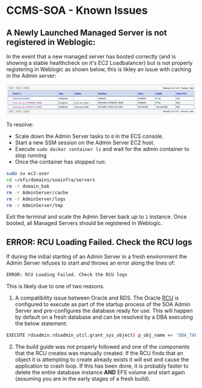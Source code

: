 # CCMS-SOA - Known Issues

## A Newly Launched Managed Server is not registered in Weblogic:

In the event that a new managed server has booted correctly (and is showing a stable healthcheck on it's EC2 Loadbalancer) but is not properly registering in Weblogic as shown below, this is likley an issue with caching in the Admin server:

![Registration Error](reg-error.png)

To resolve:

- Scale down the Admin Server tasks to `0` in the ECS console.
- Start a new SSM session on the Admin Server EC2 host.
- Execute `sudo docker container ls` and wait for the admin container to stop running
- Once the container has stopped run:

```bash
sudo su ec2-user
cd ~/efs/domains/soainfra/servers
rm -r domain_bak
rm -r AdminServer/cache
rm -r AdminServer/logs
rm -r AdminServer/tmp
```

Exit the terminal and scale the Admin Server back up to `1` instance. Once booted, all Managed Servers should be registered in Weblogic.

## ERROR: RCU Loading Failed. Check the RCU logs

If during the initial starting of an Admin Server in a fresh environment the Admin Server refuses to start and throws an error along the lines of:

```bash
ERROR: RCU Loading Failed. Check the RCU logs
```

This is likely due to one of two reasons.

1. A compatibility issue between Oracle and RDS. The Oracle [RCU](https://docs.oracle.com/cd/E21764_01/doc.1111/e14259/overview.htm) is configured to execute as part of the startup process of the SOA Admin Server and pre-configures the database ready for use. This will happen by default on a fresh database and can be resolved by a DBA executing the below statement:

```bash
EXECUTE rdsadmin.rdsadmin_util.grant_sys_object( p_obj_name => 'DBA_TABLESPACE_USAGE_METRICS', p_grantee => 'SOAPDB', p_privilege => 'SELECT', p_grant_option => true);
```

2. The build guide was not properly followed and one of the components that the RCU creates was manually created. If the RCU finds that an object it is attempting to create already exists it will exit and cause the application to crash loop. If this has been done, it is probably faster to delete the entire database instance **AND** EFS volume and start again (assuming you are in the early stages of a fresh build).
